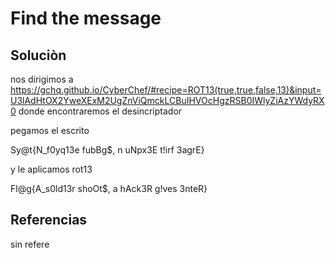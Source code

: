 # Find the message

## Soluciòn
nos dirigimos a https://gchq.github.io/CyberChef/#recipe=ROT13(true,true,false,13)&input=U3lAdHtOX2YweXExM2UgZnViQmckLCBuIHVOcHgzRSB0IWlyZiAzYWdyRX0 donde encontraremos el desincriptador

pegamos el escrito

Sy@t{N_f0yq13e fubBg$, n uNpx3E t!irf 3agrE}

y le aplicamos rot13

Fl@g{A_s0ld13r shoOt$, a hAck3R g!ves 3nteR}

## Referencias
sin refere